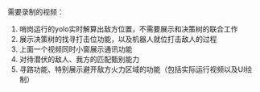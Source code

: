 需要录制的视频：
1. 哨岗运行的yolo实时解算出敌方位置，不需要展示和决策树的联合工作
2. 展示决策树的找寻打击位功能，以及机器人就位打击敌人的过程
3. 上面一个视频同时小窗展示通讯功能
4. 对待潜伏的敌人、我方的匹配甄别能力
5. 寻路功能、特别展示避开敌方火力区域的功能（包括实际运行视频以及UI绘制）

